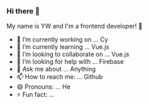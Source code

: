 ### Hi there 👋

My name is YW and I'm a frontend developer! 👋

- 🔭 I’m currently working on ... Cy
- 🌱 I’m currently learning ... Vue.js
- 👯 I’m looking to collaborate on ... Vue.js
- 🤔 I’m looking for help with ... Firebase
- 💬 Ask me about ... Anything
- 📫 How to reach me: ... Github
- 😄 Pronouns: ... He
- ⚡ Fun fact: ... 
